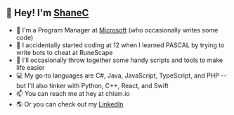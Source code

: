 ## 👋 Hey! I'm [ShaneC](https://github.com/ShaneC)

- 🏢 I'm a Program Manager at [Microsoft](http://microsoft.com) (who occasionally writes some code)
- 🐣 I accidentally started coding at 12 when I learned PASCAL by trying to write bots to cheat at RuneScape
- 🔨 I'll occasionally throw together some handy scripts and tools to make life easier
- 💻 My go-to languages are C#, Java, JavaScript, TypeScript, and PHP -- but I'll also tinker with Python, C++, React, and Swift
- 📫 You can reach me at hey at chism.io
- 🌎 Or you can check out my [LinkedIn](http://linkedin.com/in/shanechism)

<!---
ShaneC/ShaneC is a ✨ special ✨ repository because its `README.md` (this file) appears on your GitHub profile.
You can click the Preview link to take a look at your changes.
--->
